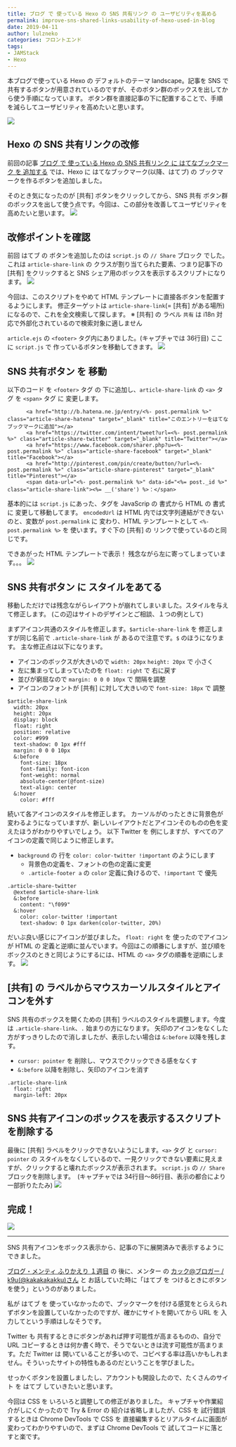 ```yaml
---
title: ブログ で 使っている Hexo の SNS 共有リンク の ユーザビリティを高める
permalink: improve-sns-shared-links-usability-of-hexo-used-in-blog
date: 2019-04-11
author: lulzneko
categories: フロントエンド
tags:
- JAMStack
- Hexo
---
```


本ブログで使っている Hexo の デフォルトのテーマ landscape。記事を SNS で 共有するボタンが用意されているのですが、そのボタン群のボックスを出してから使う手順になっています。
ボタン群を直接記事の下に配置することで、手順を減らしてユーザビリティを高めたいと思います。

![](/articles/assets/lulzneko/serverless/hexo/hexo.png)


## Hexo の SNS 共有リンクの改修
前回の記事 [ブログ で 使っている Hexo の SNS 共有リンク に はてなブックマーク を 追加する](https://riotz.works/articles/2019/04/10/add-hatena-bookmark-to-sns-share-link-of-hexo-used-in-blog/) では、Hexo に はてなブックマーク(以降、はてブ) の ブックマークを作るボタンを追加しました。

そのとき気になったのが [共有] ボタンをクリックしてから、SNS 共有 ボタン群のボックスを出して使う点です。今回は、この部分を改善してユーザビリティを高めたいと思います。
![](/articles/assets/lulzneko/serverless/hexo/01-05.png)


## 改修ポイントを確認
前回 はてブ の ボタンを追加したのは `script.js` の `// Share` ブロック でした。
これは `article-share-link` の クラスが割り当てられた要素、つまり記事下の [共有] をクリックすると SNS シェア用のボックスを表示するスクリプトになります。
![](/articles/assets/lulzneko/serverless/hexo/01-03.png)

今回は、このスクリプトをやめて HTML テンプレートに直接各ボタンを配置するようにします。
修正ターゲットは `article-share-link`(= [共有] がある場所)になるので、これを全文検索して探します。
※ [共有] の ラベル `共有` は i18n 対応で外部化されているので検索対象に適しません

`article.ejs` の `<footer>` タグ内にありました。(キャプチャでは 36行目)
ここに `script.js` で 作っているボタンを移動してきます。
![](/articles/assets/lulzneko/serverless/hexo/02-01.png)


## SNS 共有ボタン を 移動
以下のコード を `<footer>` タグ の 下に追加し、`article-share-link` の `<a>` タグ を `<span>` タグ に 変更します。
```
      <a href="http://b.hatena.ne.jp/entry/<%- post.permalink %>" class="article-share-hatena" target="_blank" title="このエントリーをはてなブックマークに追加"></a>
      <a href="https://twitter.com/intent/tweet?url=<%- post.permalink %>" class="article-share-twitter" target="_blank" title="Twitter"></a>
      <a href="https://www.facebook.com/sharer.php?u=<%- post.permalink %>" class="article-share-facebook" target="_blank" title="Facebook"></a>
      <a href="http://pinterest.com/pin/create/button/?url=<%- post.permalink %>" class="article-share-pinterest" target="_blank" title="Pinterest"></a>
      <span data-url="<%- post.permalink %>" data-id="<%= post._id %>" class="article-share-link"><%= __('share') %>：</span>
```

基本的には `script.js` にあった、タグを JavaScrip の 書式から HTML の 書式 に 変更して移動してます。
`encodedUrl` は HTML 内では文字列連結ができないのと、変数が `post.permalink` に 変わり、HTML テンプレートとして `<%- post.permalink %>` を 使います。すぐ下の [共有] の リンクで使っているのと同じです。

できあがった HTML テンプレートで表示！
残念ながら左に寄ってしまっています。。。
![](/articles/assets/lulzneko/serverless/hexo/02-02.png)


## SNS 共有ボタン に スタイルをあてる
移動しただけでは残念ながらレイアウトが崩れてしまいました。スタイルを与えて修正します。
(この辺はサイトのデザインとご相談、１つの例として)

まずアイコン共通のスタイルを修正します。`$article-share-link` を 修正しますが同じ名前で `.article-share-link` が あるので注意です。`$` のほうになります。
主な修正点は以下になります。
- アイコンのボックスが大きいので `width: 20px` `height: 20px` で 小さく
- 左に集まってしまっていたのを `float: right` で 右に戻す
- 並びが窮屈なので `margin: 0 0 0 10px` で 間隔を調整
- アイコンのフォントが [共有] に対して大きいので `font-size: 18px` で 調整
```
$article-share-link
  width: 20px
  height: 20px
  display: block
  float: right
  position: relative
  color: #999
  text-shadow: 0 1px #fff
  margin: 0 0 0 10px
  &:before
    font-size: 18px
    font-family: font-icon
    font-weight: normal
    absolute-center(@font-size)
    text-align: center
  &:hover
    color: #fff
```

続いて各アイコンのスタイルを修正します。
カーソルがのったときに背景色が変わるようになっていますが、新しいレイアウトだとアイコンそのものの色を変えたほうがわかりやすいでしょう。
以下 Twitter を 例にしますが、すべてのアイコンの定義で同じように修正します。
- `background` の 行を `color: color-twitter !important` のようにします
  - 背景色の定義を、フォントの色の定義に変更
  - `.article-footer a` の `color` 定義に負けるので、`!important` で 優先
```
.article-share-twitter
  @extend $article-share-link
  &:before
    content: "\f099"
  &:hover
    color: color-twitter !important
    text-shadow: 0 1px darken(color-twitter, 20%)
```

だいぶ良い感じにアイコンが並びました。
`float: right` を 使ったのでアイコンが HTML の 定義と逆順に並んでいます。今回はこの順番にしますが、並び順をボックスのときと同じようにするには、HTML の `<a>` タグの順番を逆順にします。
![](/articles/assets/lulzneko/serverless/hexo/02-03.png)


## [共有] の ラベルからマウスカーソルスタイルとアイコンを外す
SNS 共有のボックスを開くための [共有] ラベルのスタイルを調整します。今度は `.article-share-link`、`.` 始まりの方になります。
矢印のアイコンをなくした方がすっきりしたので消しましたが、表示したい場合は `&:before` 以降を残します。
- `cursor: pointer` を 削除し、マウスでクリックできる感をなくす
- `&:before` 以降を削除し、矢印のアイコンを消す
```
.article-share-link
  float: right
  margin-left: 20px
```


## SNS 共有アイコンのボックスを表示するスクリプトを削除する
最後に [共有] ラベルをクリックできないようにします。`<a>` タグ と `cursor: pointer` の スタイルをなくしているので、一見クリックできない要素に見えますが、クリックすると壊れたボックスが表示されます。
`script.js` の `// Share` ブロックを削除します。　(キャプチャでは 34行目～86行目、表示の都合により一部折りたたみ)
![](/articles/assets/lulzneko/serverless/hexo/02-04.png)


## 完成！
![](/articles/assets/lulzneko/serverless/hexo/02-05.png)


----

SNS 共有アイコンをボックス表示から、記事の下に展開済みで表示するようにできました。

[ブログ・メンティ ふりかえり １週目](https://riotz.works/articles/2019/04/09/review-of-k9us-blog-mentee-first-week/) の 後に、メンター の [カック@ブロガー / k9u(@kakakakakku)さん](https://twitter.com/kakakakakku)  と お話していた時に「はてブ を つけるときにボタンを使う」というのがありました。

私が はてブ を 使っていなかったので、ブックマークを付ける感覚をとらえられずボタンを設置していなかったのですが、確かにサイトを開いてから URL を 入力してという手順はしなそうです。

Twitter も 共有するときにボタンがあれば押す可能性が高まるものの、自分で URL コピーするときは何か書く時で、そうでないときは流す可能性が高まります。ただ Twitter は 開いていることが多いので、コピペする率は高いかもしれません。そういったサイトの特性もあるのだということを学びました。

せっかくボタンを設置しましたし、アカウントも開設したので、たくさんのサイト を はてブ していきたいと思います。

今回は CSS を いろいろと調整しての修正がありました。
キャプチャや作業紹介がしにくかったので Try & Error の 紹介は省略しましたが、CSS を 試行錯誤するときは Chrome DevTools で CSS を 直接編集するとリアルタイムに画面が変わってわかりやすいので、まずは Chrome DevTools で 試してコードに落とすと楽です。
